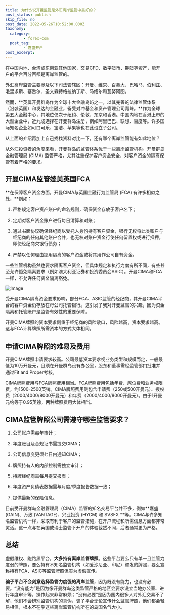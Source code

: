 ```yaml
---
title: 为什么说开曼监管是外汇离岸监管中最好的？
post_status: publish
skip_file: no
post_date: 2022-05-26T10:52:00.000Z
taxonomy:
  category:
        - forex-com
  post_tag:
        - 嘉盛开户
post_excerpt: 
---
```

在中国内地、台湾或东南亚其他国家，交易CFD、数字货币、期货等资产，能开户的平台百分百都是离岸监管的。

外汇离岸监管主要涉及以下司法管辖区：开曼、维京、百慕大、巴哈马、伯利兹、毛里求斯、塞舌尔、圣文森特格拉纳丁斯、马绍尔和瓦努阿图。

然而，**英属开曼群岛作为全球十大金融岛屿之一，以其完善的法律监管体系（沿袭英国）和发达的金融业，备受对冲基金和资产管理公司青睐。**作为全球第五大金融中心，其地位仅次于纽约、伦敦、东京和香港。中国内地在香港上市的大型企业中，近九成选择在开曼群岛注册，例如阿里巴巴、联想、百度等。许多国际知名企业如可口可乐、宝洁、苹果等也在此设立子公司。

从上面的介绍再加上自己找找资料对比一下，还有哪个离岸监管能有如此地位？

从外汇投资者的角度来看，开曼群岛的监管体系优于一些离岸监管机构。开曼群岛金融管理局 (CIMA) 监管严格，尤其注重保护客户资金安全，对客户资金的隔离保管有着严格的要求。

## 开曼CIMA监管媲美英国FCA

**在保障客户资金方面，开曼CIMA与英国金融行为监管局 (FCA) 有许多相似之处，**例如：

1. 严格规定客户资产账户的命名规则，确保资金存放于客户名下；

1. 定期对客户资金账户进行每日清算和对账；

1. 通过书面协议确保经纪商以受托人身份持有客户资金，银行无权将此类账户与经纪商的任何其他账户合并，也无权对账户资金行使任何留置权或进行扣押，即使经纪商欠银行债务；

1. 严禁以任何理由挪用隔离的客户资金或将其用作公司自有资金。

一些监管机构虽然也要求隔离客户资金，但具体规定和执行力度有所不同，有些甚至允许豁免隔离要求（例如澳大利亚证券和投资委员会ASIC）。开曼CIMA和FCA一样，不允许任何资金隔离豁免。

![Image](https://prod-files-secure.s3.us-west-2.amazonaws.com/39ed1227-6d7d-4570-be36-9ccd4a2c4241/bd849744-3fcb-4a37-8312-357962c8f065/image.png?X-Amz-Algorithm=AWS4-HMAC-SHA256&X-Amz-Content-Sha256=UNSIGNED-PAYLOAD&X-Amz-Credential=ASIAZI2LB466T6NXKP5L%2F20250314%2Fus-west-2%2Fs3%2Faws4_request&X-Amz-Date=20250314T161338Z&X-Amz-Expires=3600&X-Amz-Security-Token=IQoJb3JpZ2luX2VjEKj%2F%2F%2F%2F%2F%2F%2F%2F%2F%2FwEaCXVzLXdlc3QtMiJHMEUCIQC0L2ixqX2rGLJdPkw7Di6L0i5vCfhjkwCsGqHnLj4fRwIgZAvBMXbxqv84daXgUF4DX2ofapOs86y7uVjJwo4Lf5sqiAQI8f%2F%2F%2F%2F%2F%2F%2F%2F%2F%2FARAAGgw2Mzc0MjMxODM4MDUiDOQ0GoKzbHyUlt5taSrcAzbRgTerDcQURTNNd7FSm%2FQVCPOe5eNGGPVMm9%2FBHx512QFlQKy9yxs%2BOHs%2FD7kyam2QYoTNRpmKM7Yc7K65v4TPn05ruc8UIl7COheUpDLLV%2Bp%2B6KUUqlYl2mNfffZ5EHB5tUmNKQRTu8LVAz%2FE9FDUlxEtuteRacQptQJX0DckPaBNiaQqNviqgDBQ%2FTcBwPgKHRW7deJZqvAc%2BSTpr0Msn7h24KxEiN%2BcUrG6DBBTAzwHiuH7aoZhap5z%2FL5d5lIg6sfDxMfnJx94N7mjVnW380nxJ6JbuwCED73oJrFPHh7CMfp4wC60vvw1P%2BxIMghOIsxLNo2t3wIpDq8Le6TqABbHYqAm0S9Wsja6M7%2FAIn%2FEP9nFJWMFPs8az0NZFhXihSILUM9Z3Dwl%2Fwq8MPbha%2B4ykpKPxjifSjWA%2BQk%2BL8ynxC5LuqhPTdqLrAF8%2FdZxgW0p88wqfbVtkv%2FWFmTCwPk4%2BXtxUJ1%2B4HGrRBgngirVw4%2FR%2BUio7TaLe1i10apR%2BgwvmgIrXigliaGwhBBmB2QSyvaxxb%2Frtp2J7DiF4rYDotgaChGRXkoLQ7ZcWblbytg0XPP%2Ba%2BGKaNtfe1srtOm%2FNSosm3wO%2BHT%2B71FFzFHbVNxlPoA8mFINMN%2Bh0b4GOqUBQxKL%2FmS1a0fPqez88soYUQyhjCEl6L3QEjqAG0Ln1vvm3JhnDY%2FMHQIhQVBKIxZaViMCk8x0aY8m9KCID2ZEDiinIQjUAt4mNe6hdqdm3rnucJzFIQt7bOZjZ0xzyhQFVehFAHgvkF55RVz7xFj%2F35VoSlY%2FTHxkioy5XK4q5M264X1bIU7unoVIPke5k%2BGMfaveslQnRAscTMY8r3vqLLy6RMM4&X-Amz-Signature=6f3826c78a0b50e2ed730d299d4b6589646259b9fa1c362f2ee31102d4ab5618&X-Amz-SignedHeaders=host&x-id=GetObject)

受开曼CIMA隔离资金要求影响，部分FCA、ASIC监管的经纪商，其开曼CIMA平台的客户资金仍存放在母公司托管银行。这引发了我对开曼监管的兴趣，因为资金隔离和托管账户是监管有效性的重要保障。

开曼CIMA牌照的资本要求侧重于经纪商的风险敞口，风险越高，资本要求越高。这与FCA计算牌照所需资本的方式大体相同。

## **申请CIMA牌照的难易及费用**

开曼CIMA牌照申请要求较高。公司最低资本要求视业务类型和规模而定，一般最低为10万开曼元，且须在开曼群岛设有办公室，股东和董事需经监管部门批准并通过Fit and Proper考核。

CIMA牌照费用与FCA牌照费用相当。FCA牌照费用包括年费、席位费和业务权限费，约1500-2500英镑。CIMA牌照费用则包含申请费（250或500开曼元）、授权费（2000/4000/8000开曼元）和年费（2000/4000/8000开曼元）。由于1开曼元约等于0.95英镑，两种牌照费用大体相当。

## CIMA监管牌照公司需遵守哪些监管要求？

1. 公司账户需每年审计；

1. 年度账目及合规证书需提交CIMA；

1. 公司信息变更须七日内通知CIMA；

1. 牌照持有人的内部控制需独立审计；

1. 持牌经纪商需每月提交报表；

1. 年度资产负债表数据需与月度/季度报告数据一致；

1. 提供最新的保险信息。

目前受开曼群岛金融管理局（CIMA）监管的知名交易平台并不多，例如**嘉盛 (GAIN)、万致 (VANTAGE)、兴业投资 (HYCM) 和 SVSFX **等。CIMA与许多知名监管机构一样，采取有利于客户的监管措施，在开户流程和所需信息方面都非常灵活。这一点与在英国或瑞士监管下开户的体验截然不同，后者通常更为严格。

## 总结

虚假维权、跑路黑平台，**大多持有离岸监管牌照**。这些平台要么只有单一且监管力度弱的牌照，要么持有不知名监管机构（如爱沙尼亚、印尼）颁发的牌照，要么宣称持有FCA、ASIC等监管牌照但实为虚假宣传。

**骗子平台不会刻意选择监管力度强的离岸监管**，因为既没有能力，也没有必要。“没有能力”是因为像开曼群岛这类监管严格的地区会要求设立当地办公室、进行年度审计等，操作起来非常麻烦；“没有必要”是因为国内很多人对外汇交易不了解，他们不会辨别监管机构的真伪，骗子平台无论宣传什么监管牌照，他们都会轻易相信，根本不在乎这些离岸监管机构所在的岛国名气大小。
